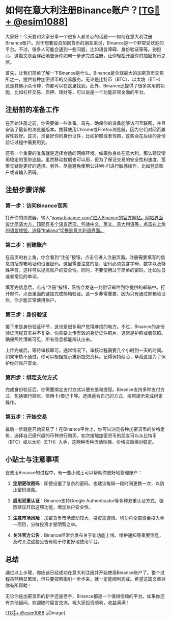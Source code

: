 # 如何在意大利注册Binance账户？[[TG💪+ @esim1088](https://t.me/s/esim1088)]

大家好！今天要和大家分享一个很多人都关心的话题——如何在意大利注册Binance账户。对于想要投资加密货币的朋友来说，Binance是一个非常受欢迎的平台。不过，很多人可能会遇到一些问题，比如语言障碍、身份验证等等。别担心，这篇文章会详细地告诉你如何一步步完成注册，让你轻松开启你的加密货币之旅。

首先，让我们简单了解一下Binance是什么。Binance是全球最大的加密货币交易所之一，提供各种加密货币的交易服务。无论是比特币（BTC）、以太坊（ETH）还是其他小众币种，你都可以在这里找到。此外，Binance还提供了很多实用的功能，比如杠杆交易、质押、理财等，可以说是一个功能非常全面的平台。

## 注册前的准备工作

在开始注册之前，你需要做一些准备。首先，确保你的设备能够访问互联网，并且安装了最新的浏览器版本。推荐使用Chrome或Firefox浏览器，因为它们对网页兼容性较好。其次，准备好你的身份证件，比如护照或者驾照，这些会在后续的身份验证过程中需要用到。

还有一个重要的准备就是选择合适的网络环境。如果你身处在意大利，那么建议使用稳定的宽带连接。虽然移动数据也可以用，但为了保证交易的安全性和速度，宽带无疑是更好的选择。另外，尽量避免使用公共Wi-Fi进行敏感操作，比如登录账户或者输入密码。

## 注册步骤详解

### 第一步：访问Binance官网

打开你的浏览器，输入“www.binance.com”进入Binance的官方网站。网站界面设计简洁大方，顶部有多个语言选项，包括中文、英文、意大利语等。点击右上角的语言按钮，选择“Italiano”切换到意大利语界面。

### 第二步：创建账户

在首页的右上角，你会看到“注册”按钮，点击它进入注册页面。注册需要填写的信息包括邮箱地址和设置密码。这里需要注意的是，密码必须包含字母、数字以及特殊字符，这样可以提高账户的安全性。同时，不要使用过于简单的密码，比如生日或者常见的单词。

填写完信息后，点击“注册”按钮，系统会发送一封验证邮件到你提供的邮箱中。打开邮件，点击里面的链接完成邮箱验证。这一步非常重要，因为只有通过邮箱验证后，你才能正常使用账户。

### 第三步：身份验证

接下来是身份验证环节，这也是很多用户觉得麻烦的地方。不过，Binance的身份验证流程其实并不复杂。你需要上传有效的身份证件照片，通常是护照或者驾照。确保照片清晰可见，所有信息都能辨认出来。

上传完成后，等待审核即可。通常情况下，审核过程需要几个小时到一天的时间。如果审核不通过，你可以根据提示重新提交资料。记得保持耐心，毕竟这是为了保护你的账户安全。

### 第四步：绑定支付方式

完成身份验证后，你需要绑定支付方式以便充值和提现。Binance支持多种支付方式，包括银行转账、信用卡/借记卡等。选择适合自己的方式，按照提示完成绑定操作。

### 第五步：开始交易

最后一步就是开始交易了！在Binance平台上，你可以浏览各种加密货币的价格走势，选择自己感兴趣的币种进行购买。初次接触加密货币的朋友可以从比特币（BTC）或以太坊（ETH）入手，这两种币种流动性强，价格波动相对稳定。

## 小贴士与注意事项

在使用Binance的过程中，有一些小贴士可以帮助你更好地管理账户：

1. **定期更改密码**：即使设置了复杂的密码，也建议每隔一段时间更换一次，以防止密码泄露。
   
2. **启用双重认证**：Binance支持Google Authenticator等多种双重认证方式，强烈建议开启这项功能，增加账户安全性。

3. **注意市场风险**：加密货币市场波动较大，投资需谨慎。切勿将全部资金投入单一项目，分散投资才是明智之举。

4. **关注官方公告**：Binance经常会发布关于新功能上线、维护通知等重要信息，及时关注这些公告有助于你更好地使用平台。

## 总结

通过以上步骤，你应该已经成功在意大利注册并开始使用Binance账户了。整个过程虽然稍显繁琐，但只要按照指引一步步来，就一定能顺利完成。希望这篇文章对你有所帮助！

无论你是加密货币的新手还是老手，Binance都是一个值得信赖的平台。如果你还有其他疑问，欢迎随时留言交流。祝大家投资顺利，收益满满！

[[TG💪+ @esim1088](https://t.me/s/esim1088) ![Image](https://i.postimg.cc/4NQfJmqS/Snipaste-2025-05-13-00-14-12.png)]